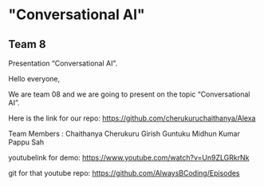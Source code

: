 # "Conversational AI" 
## Team 8 

Presentation “Conversational AI".

Hello everyone, 

We are team 08 and we are going to present on the topic “Conversational AI”. 

Here is the link for our repo: https://github.com/cherukuruchaithanya/Alexa

Team Members :
Chaithanya Cherukuru
Girish Guntuku
Midhun Kumar
Pappu Sah

youtubelink for demo: https://www.youtube.com/watch?v=Un9ZLGRkrNk

git for that youtube repo: https://github.com/AlwaysBCoding/Episodes